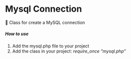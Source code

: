 # Mysql Connection
<p>🚀 Class for create a MySQL connection</p>
<h5>How to use</h5>
<ol>
  <li>Add the mysql.php file to your project</li>
  <li>Add the class in your project: <i>require_once "mysql.php"</i></li>
</ol>
